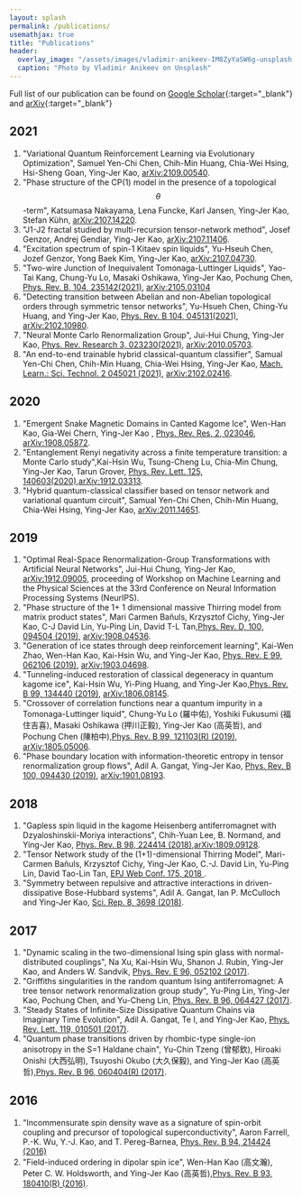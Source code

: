 ```yaml
---
layout: splash
permalink: /publications/
usemathjax: true
title: "Publications"
header:
  overlay_image: "/assets/images/vladimir-anikeev-IM8ZyYaSW6g-unsplash.jpg"
  caption: "Photo by Vladimir Anikeev on Unsplash"
---
```


  Full list of our publication can be found on [Google Scholar](https://scholar.google.com.tw/citations?user=bO-yL20AAAAJ&hl=en&authuser=2){:target="_blank"} and [arXiv]( http://arxiv.org/a/kao_y_1){:target="_blank"}
## 2021
1. "Variational Quantum Reinforcement Learning via Evolutionary Optimization", Samuel Yen-Chi Chen, Chih-Min Huang, Chia-Wei Hsing, Hsi-Sheng Goan, Ying-Jer Kao, [arXiv:2109.00540](https://arxiv.org/abs/2109.00540).
1. "Phase structure of the CP(1) model in the presence of a topological $$\theta$$-term", Katsumasa Nakayama, Lena Funcke, Karl Jansen, Ying-Jer Kao, Stefan Kühn, [arXiv:2107.14220](https://arxiv.org/abs/2107.14220).
1. "J1-J2 fractal studied by multi-recursion tensor-network method", Josef Genzor, Andrej Gendiar, Ying-Jer Kao,
[arXiv:2107.11406](https://arxiv.org/abs/2107.11406).
2. "Excitation spectrum of spin-1 Kitaev spin liquids", Yu-Hseuh Chen, Jozef Genzor, Yong Baek Kim, Ying-Jer Kao,
[arXiv:2107.04730](https://arxiv.org/abs/2107.04730).
3. "Two-wire Junction of Inequivalent Tomonaga-Luttinger Liquids", Yao-Tai Kang, Chung-Yu Lo, Masaki Oshikawa, Ying-Jer Kao, Pochung Chen, [Phys. Rev. B, 104, 235142(2021)](https://link.aps.org/doi/10.1103/PhysRevB.104.235142), [arXiv:2105.03104](https://arxiv.org/abs/2105.03104)
4. "Detecting transition between Abelian and non-Abelian topological orders through symmetric tensor networks", Yu-Hsueh Chen, Ching-Yu Huang, and Ying-Jer Kao, [Phys. Rev. B 104, 045131(2021)](https://doi.org/10.1103/PhysRevB.104.045131), [arXiv:2102.10980](https://arxiv.org/abs/2102.10980).
5. "Neural Monte Carlo Renormalization Group", Jui-Hui Chung, Ying-Jer Kao, [Phys. Rev. Research 3, 023230(2021)](https://doi.org/10.1103/PhysRevResearch.3.023230), [arXiv:2010.05703](https://arxiv.org/abs/2010.05703).
6. "An end-to-end trainable hybrid classical-quantum classifier", Samual Yen-Chi Chen, Chih-Min Huang, Chia-Wei Hsing, Ying-Jer Kao, [Mach. Learn.: Sci. Technol. 2 045021 (2021)](https://iopscience.iop.org/article/10.1088/2632-2153/ac104d), [arXiv:2102.02416](https://arxiv.org/abs/2102.02416).

## 2020
1. "Emergent Snake Magnetic Domains in Canted Kagome Ice", Wen-Han Kao, Gia-Wei Chern, Ying-Jer Kao , [Phys. Rev. Res, 2, 023046](https://doi.org/10.1103/PhysRevResearch.2.023046), [arXiv:1908.05872](https://arxiv.org/abs/1908.05872).
2. "Entanglement Renyi negativity across a finite temperature transition: a Monte Carlo study",Kai-Hsin Wu, Tsung-Cheng Lu, Chia-Min Chung, Ying-Jer Kao, Tarun Grover, [Phys. Rev. Lett. 125, 140603(2020)](https://doi.org/10.1103/PhysRevLett.125.140603),[arXiv:1912.03313](https://arxiv.org/abs/1912.03313).
3. "Hybrid quantum-classical classifier based on tensor network and variational quantum circuit", Samual Yen-Chi Chen, Chih-Min Huang, Chia-Wei Hsing, Ying-Jer Kao, [arXiv:2011.14651](https://arxiv.org/abs/2011.14651).

## 2019

1. "Optimal Real-Space Renormalization-Group Transformations with Artificial Neural Networks", Jui-Hui Chung, Ying-Jer Kao, [arXiv:1912.09005](https://arxiv.org/abs/1912.09005), proceeding of Workshop on Machine Learning and the Physical Sciences at the 33rd Conference on Neural Information Processing Systems (NeurIPS).
2. "Phase structure of the 1+ 1 dimensional massive Thirring model from matrix product states", Mari Carmen Bañuls, Krzysztof Cichy, Ying-Jer Kao, C-J David Lin, Yu-Ping Lin, David T-L Tan,[Phys. Rev. D, 100, 094504 (2019)](https://journals.aps.org/prd/abstract/10.1103/PhysRevD.100.094504), [arXiv:1908.04536](https://arxiv.org/abs/1908.04536).
3. "Generation of ice states through deep reinforcement learning", Kai-Wen Zhao, Wen-Han Kao, Kai-Hsin Wu, and Ying-Jer Kao, [Phys. Rev. E 99, 062106 (2019)](https://journals.aps.org/pre/abstract/10.1103/PhysRevE.99.062106), [arXiv:1903.04698](https://arxiv.org/abs/1903.04698).
4. "Tunneling-induced restoration of classical degeneracy in quantum kagome ice", Kai-Hsin Wu, Yi-Ping Huang, and Ying-Jer Kao,[Phys. Rev. B 99, 134440 (2019)](https://journals.aps.org/prb/abstract/10.1103/PhysRevB.99.134440), [arXiv:1806.08145](https://arxiv.org/abs/1806.08145).
5. "Crossover of correlation functions near a quantum impurity in a Tomonaga-Luttinger liquid", Chung-Yu Lo (羅中佑), Yoshiki Fukusumi (福住吉喜), Masaki Oshikawa (押川正毅), Ying-Jer Kao (高英哲), and Pochung Chen (陳柏中),[Phys. Rev. B 99, 121103(R) (2019)](https://journals.aps.org/prb/abstract/10.1103/PhysRevB.99.121103), [arXiv:1805.05006](https://arxiv.org/abs/1805.05006).
6. "Phase boundary location with information-theoretic entropy in tensor renormalization group flows", Adil A. Gangat, Ying-Jer Kao, [Phys. Rev. B 100, 094430 (2019)](https://journals.aps.org/prb/abstract/10.1103/PhysRevB.100.094430), [arXiv:1901.08193](https://arxiv.org/abs/1901.08193).

## 2018

1. "Gapless spin liquid in the kagome Heisenberg antiferromagnet with Dzyaloshinskii-Moriya interactions", Chih-Yuan Lee, B. Normand, and Ying-Jer Kao, [Phys. Rev. B 98, 224414 (2018)](https://journals.aps.org/prb/abstract/10.1103/PhysRevB.98.224414),[arXiv:1809.09128](https://arxiv.org/abs/1809.09128).
2. "Tensor Network study of the (1+1)-dimensional Thirring Model", Mari-Carmen Bañuls,  Krzysztof Cichy, Ying-Jer  Kao, C.-J. David Lin,  Yu-Ping Lin, David Tao-Lin Tan, [ EPJ Web Conf. 175, 2018 ](https://www.epj-conferences.org/articles/epjconf/abs/2018/10/epjconf_lattice2018_11017/epjconf_lattice2018_11017.html).
3. "Symmetry between repulsive and attractive interactions in driven-dissipative Bose-Hubbard systems", Adil A. Gangat, Ian P. McCulloch and Ying-Jer Kao, [Sci. Rep.  8, 3698 (2018)](https://www.nature.com/articles/s41598-018-21845-5).

## 2017

1. "Dynamic scaling in the two-dimensional Ising spin glass with normal-distributed couplings", Na Xu, Kai-Hsin Wu, Shanon J. Rubin, Ying-Jer Kao, and Anders W. Sandvik, [Phys. Rev. E 96, 052102 (2017)](https://journals.aps.org/pre/abstract/10.1103/PhysRevE.96.052102).
2. "Griffiths singularities in the random quantum Ising antiferromagnet: A tree tensor network renormalization group study", Yu-Ping Lin, Ying-Jer Kao, Pochung Chen, and Yu-Cheng Lin, [Phys. Rev. B 96, 064427 (2017)](https://journals.aps.org/prb/abstract/10.1103/PhysRevB.96.064427).
3. "Steady States of Infinite-Size Dissipative Quantum Chains via Imaginary Time Evolution", Adil A. Gangat, Te I, and Ying-Jer Kao, [Phys. Rev. Lett. 119, 010501 (2017)](https://journals.aps.org/prl/abstract/10.1103/PhysRevLett.119.010501).
4. "Quantum phase transitions driven by rhombic-type single-ion anisotropy in the S=1 Haldane chain", Yu-Chin Tzeng (曾郁欽), Hiroaki Onishi (大西弘明), Tsuyoshi Okubo (大久保毅), and Ying-Jer Kao (高英哲),[Phys. Rev. B 96, 060404(R) (2017)](https://journals.aps.org/prb/abstract/10.1103/PhysRevB.96.060404).

## 2016

1. "Incommensurate spin density wave as a signature of spin-orbit coupling and precursor of topological superconductivity", Aaron Farrell, P.-K. Wu, Y.-J. Kao, and T. Pereg-Barnea, [Phys. Rev. B 94, 214424 (2016)](https://journals.aps.org/prb/abstract/10.1103/PhysRevB.94.214424)
2. "Field-induced ordering in dipolar spin ice", Wen-Han Kao (高文瀚), Peter C. W. Holdsworth, and Ying-Jer Kao (高英哲),[Phys. Rev. B 93, 180410(R) (2016)](https://journals.aps.org/prb/abstract/10.1103/PhysRevB.93.180410).
